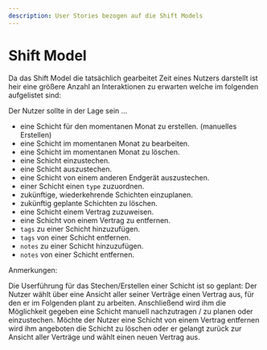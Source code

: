 ```yaml
---
description: User Stories bezogen auf die Shift Models
---
```


# Shift Model

Da das Shift Model die tatsächlich gearbeitet Zeit eines Nutzers darstellt ist heir eine größere Anzahl an Interaktionen
zu erwarten welche im folgenden aufgelistet sind:

Der Nutzer sollte in der Lage sein ...

* eine Schicht für den momentanen Monat zu erstellen. (manuelles Erstellen)
* eine Schicht im momentanen Monat zu bearbeiten.
* eine Schicht im momentanen Monat zu löschen.
* eine Schicht einzustechen.
* eine Schicht auszustechen.
* eine Schicht von einem anderen Endgerät auszustechen.
* einer Schicht einen `type` zuzuordnen.
* zukünftige, wiederkehrende Schichten einzuplanen.
* zukünftig geplante Schichten zu löschen.
* eine Schicht einem Vertrag zuzuweisen.
* eine Schicht von einem Vertrag zu entfernen.
* `tags` zu einer Schicht hinzuzufügen.
* `tags` von einer Schicht entfernen.
* `notes` zu einer Schicht hinzuzufügen.
* `notes` von einer Schicht entfernen.


Anmerkungen:

Die Userführung für das Stechen/Erstellen einer Schicht ist so geplant: 
Der Nutzer wählt über eine Ansicht aller seiner Verträge einen Vertrag aus, für den er im Folgenden plant zu arbeiten.
Anschließend wird ihm die Möglichkeit gegeben eine Schicht manuell nachzutragen / zu planen oder einzustechen. Möchte
der Nutzer eine Schicht von einem Vertrag entfernen wird ihm angeboten die Schicht zu löschen oder er gelangt zurück zur
Ansicht aller Verträge und wählt einen neuen Vertrag aus.

